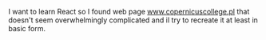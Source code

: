 I want to learn React so I found web page www.copernicuscollege.pl that doesn't seem overwhelmingly complicated and iI try to recreate it at least in basic form.
